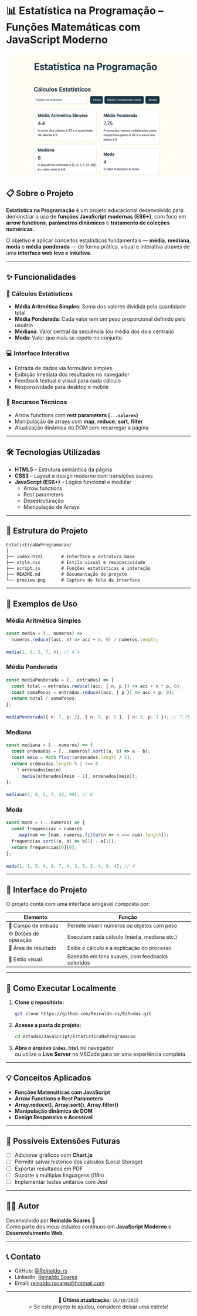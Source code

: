 # 📊 Estatística na Programação – Funções Matemáticas com JavaScript Moderno

![Preview do Projeto](./preview.png)

## 📋 Sobre o Projeto

**Estatística na Programação** é um projeto educacional desenvolvido para demonstrar o uso de **funções JavaScript modernas (ES6+)**, com foco em **arrow functions**, **parâmetros dinâmicos** e **tratamento de coleções numéricas**.  

O objetivo é aplicar conceitos estatísticos fundamentais — **média**, **mediana**, **moda** e **média ponderada** — de forma prática, visual e interativa através de uma **interface web leve e intuitiva**.

---

## ✨ Funcionalidades

### 🧮 Cálculos Estatísticos
- **Média Aritmética Simples**: Soma dos valores dividida pela quantidade total  
- **Média Ponderada**: Cada valor tem um peso proporcional definido pelo usuário  
- **Mediana**: Valor central da sequência (ou média dos dois centrais)  
- **Moda**: Valor que mais se repete no conjunto

### 💻 Interface Interativa
- Entrada de dados via formulário simples
- Exibição imediata dos resultados no navegador
- Feedback textual e visual para cada cálculo
- Responsividade para desktop e mobile

### 🚀 Recursos Técnicos
- Arrow functions com **rest parameters (`...valores`)**
- Manipulação de arrays com **map**, **reduce**, **sort**, **filter**
- Atualização dinâmica do DOM sem recarregar a página

---

## 🛠️ Tecnologias Utilizadas

- **HTML5** – Estrutura semântica da página  
- **CSS3** – Layout e design moderno com transições suaves  
- **JavaScript (ES6+)** – Lógica funcional e modular  
  - Arrow functions  
  - Rest parameters  
  - Desestruturação  
  - Manipulação de Arrays  

---

## 📂 Estrutura do Projeto

```
EstatisticaNaProgramacao/
│
├── index.html       # Interface e estrutura base
├── style.css        # Estilo visual e responsividade
├── script.js        # Funções estatísticas e interação
├── README.md        # Documentação do projeto
└── preview.png      # Captura de tela da interface
```

---

## 🔢 Exemplos de Uso

### Média Aritmética Simples
```javascript
const media = (...numeros) => 
  numeros.reduce((acc, n) => acc + n, 0) / numeros.length;

media(2, 6, 3, 7, 4); // 4.4
```

### Média Ponderada
```javascript
const mediaPonderada = (...entradas) => {
  const total = entradas.reduce((acc, { n, p }) => acc + n * p, 0);
  const somaPesos = entradas.reduce((acc, { p }) => acc + p, 0);
  return total / somaPesos;
};

mediaPonderada({ n: 7, p: 2}, { n: 9, p: 5 }, { n: 3, p: 1 }); // 7.75
```

### Mediana
```javascript
const mediana = (...numeros) => {
  const ordenados = [...numeros].sort((a, b) => a - b);
  const meio = Math.floor(ordenados.length / 2);
  return ordenados.length % 2 !== 0
    ? ordenados[meio]
    : media(ordenados[meio - 1], ordenados[meio]);
};

mediana(2, 4, 5, 7, 42, 99); // 6
```

### Moda
```javascript
const moda = (...numeros) => {
  const frequencias = numeros
    .map(num => [num, numeros.filter(n => n === num).length]);
  frequencias.sort((a, b) => b[1] - a[1]);
  return frequencias[0][0];
};

moda(1, 1, 5, 4, 9, 7, 4, 3, 5, 2, 4, 0, 4); // 4
```

---

## 🎨 Interface do Projeto

O projeto conta com uma interface amigável composta por:

| Elemento | Função |
|-----------|--------|
| 🔢 Campo de entrada | Permite inserir números ou objetos com peso |
| ⚙️ Botões de operação | Executam cada cálculo (média, mediana etc.) |
| 💬 Área de resultado | Exibe o cálculo e a explicação do processo |
| 🎨 Estilo visual | Baseado em tons suaves, com feedbacks coloridos |

---

## 🚀 Como Executar Localmente

1. **Clone o repositório:**
   ```bash
   git clone https://github.com/Reinaldo-rs/Estudos.git
   ```

2. **Acesse a pasta do projeto:**
   ```bash
   cd estudos/JavaScript/EstatisticaNaProgramacao
   ```

3. **Abra o arquivo `index.html`** no navegador  
   ou utilize o **Live Server** no VSCode para ter uma experiência completa.

---

## 💡 Conceitos Aplicados

- **Funções Matemáticas com JavaScript**
- **Arrow Functions e Rest Parameters**
- **Array.reduce()**, **Array.sort()**, **Array.filter()**
- **Manipulação dinâmica de DOM**
- **Design Responsivo e Acessível**

---

## 🔧 Possíveis Extensões Futuras

- [ ] Adicionar gráficos com **Chart.js**
- [ ] Permitir salvar histórico dos cálculos (Local Storage)
- [ ] Exportar resultados em PDF
- [ ] Suporte a múltiplas linguagens (i18n)
- [ ] Implementar testes unitários com Jest

---

## 👨‍💻 Autor

Desenvolvido por **Reinaldo Soares** 💜  
Como parte dos meus estudos contínuos em **JavaScript Moderno** e **Desenvolvimento Web**.

---

## 📞 Contato

- GitHub: [@Reinaldo-rs](https://github.com/Reinaldo-rs)  
- LinkedIn: [Reinaldo Soares](https://www.linkedin.com/in/reinaldo-rs/)  
- Email: reinaldo.rsoares@hotmail.com

---

<div align="center">

**📘 Última atualização:** `16/10/2025`  
⭐ Se este projeto te ajudou, considere deixar uma estrela!

</div>
